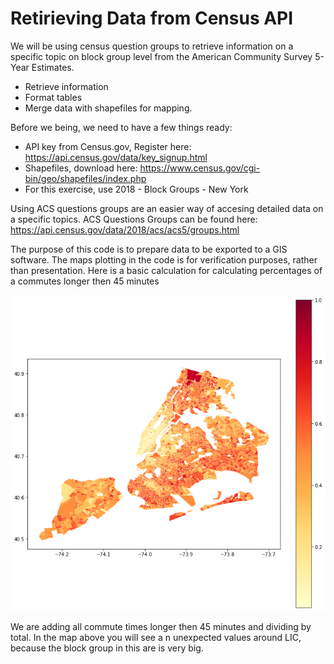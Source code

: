 # Retirieving Data from Census API

We will be using census question groups to retrieve information on a specific topic on block group level from the American Community Survey 5-Year Estimates.

* Retrieve information
* Format tables
* Merge data with shapefiles for mapping.

Before we being, we need to have a few things ready:

* API key from Census.gov, Register here: https://api.census.gov/data/key_signup.html
* Shapefiles, download here: https://www.census.gov/cgi-bin/geo/shapefiles/index.php
* For this exercise, use 2018 - Block Groups - New York

Using ACS questions groups are an easier way of accesing detailed data on a specific topics.
ACS Questions Groups can be found here: https://api.census.gov/data/2018/acs/acs5/groups.html

The purpose of this code is to prepare data to be exported to a GIS software. The maps plotting in the code is for verification purposes, rather than presentation.
Here is a basic calculation for calculating percentages of a commutes longer then 45 minutes

![Long Communtes]( images/CommuteTimes.png )

We are adding all commute times longer then 45 minutes and dividing by total. In the map above you will see a n unexpected values around LIC, because the block group in this are is very big. 
 

